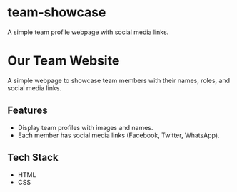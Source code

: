 # team-showcase
A simple team profile webpage with social media links.
# Our Team Website

A simple webpage to showcase team members with their names, roles, and social media links.

## Features
- Display team profiles with images and names.
- Each member has social media links (Facebook, Twitter, WhatsApp).

## Tech Stack
- HTML
- CSS
